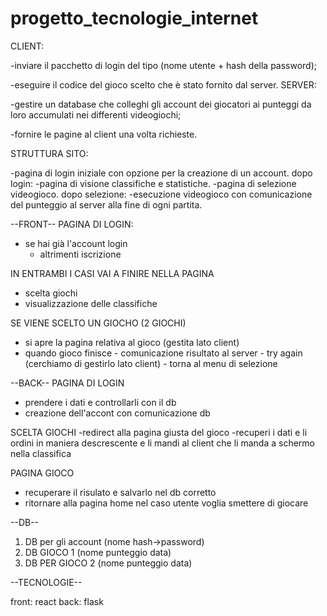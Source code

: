 # progetto_tecnologie_internet
CLIENT:

-inviare il pacchetto di login del tipo (nome utente + hash della password);

-eseguire il codice del gioco scelto che è stato fornito dal server.
SERVER:

-gestire un database che colleghi gli account dei giocatori ai punteggi da loro accumulati nei differenti videogiochi;

-fornire le pagine al client una volta richieste.


STRUTTURA SITO:

-pagina di login iniziale con opzione per la creazione di un account.
    dopo login:
    -pagina di visione classifiche e statistiche.
    -pagina di selezione videogioco.
        dopo selezione:
        -esecuzione videogioco con comunicazione del punteggio al server alla fine di ogni partita.

--FRONT--
PAGINA DI LOGIN:
- se hai già l'account login
    - altrimenti iscrizione

IN ENTRAMBI I CASI VAI A FINIRE NELLA PAGINA 
- scelta giochi
- visualizzazione delle classifiche

SE VIENE SCELTO UN GIOCHO (2 GIOCHI)
- si apre la pagina relativa al gioco (gestita lato client)
- quando gioco finisce
      - comunicazione risultato al server
      - try again (cerchiamo di gestirlo lato client)
      - torna al menu di selezione

--BACK--
PAGINA DI LOGIN
- prendere i dati e controllarli con il db
- creazione dell'accont con comunicazione db

SCELTA GIOCHI
-redirect alla pagina giusta del gioco
-recuperi i dati e li ordini in maniera descrescente e li mandi al client che li manda a schermo nella classifica

PAGINA GIOCO
- recuperare il risulato e salvarlo nel db corretto
- ritornare alla pagina home nel caso utente voglia smettere di giocare


--DB--
1) DB per gli account (nome hash->password)
2) DB GIOCO 1 (nome punteggio data)
3) DB PER GIOCO 2 (nome punteggio data)


--TECNOLOGIE--

front: react
back: flask
